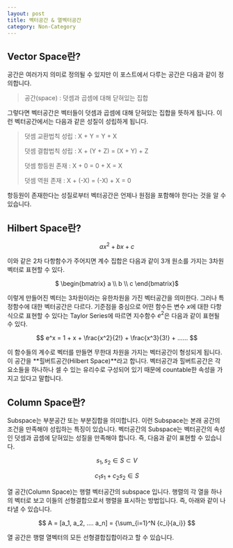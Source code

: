 ```yaml
---
layout: post
title: 벡터공간 & 열벡터공간
category: Non-Category
---
```


## Vector Space란?

공간은 여러가지 의미로 정의될 수 있지만 이 포스트에서 다루는 공간은 다음과 같이 정의합니다.

> 공간(space) : 덧셈과 곱셈에 대해 닫혀있는 집합 

그렇다면 벡터공간은 벡터들이 덧셈과 곱셈에 대해 닫혀있는 집합을 뜻하게 됩니다.
이런 벡터공간에서는 다음과 같은 성질이 성립하게 됩니다.

> 덧셈 교환법칙 성립 : X + Y = Y + X
> 
> 덧셈 결합법칙 성립 : X + (Y + Z) = (X + Y) + Z
>
> 덧셈 항등원 존재 : X + 0 = 0 + X = X
>
> 덧셈 역원 존재 : X + (-X) = (-X) + X = 0

항등원이 존재한다는 성질로부터 벡터공간은 언제나 원점을 포함해야 한다는 것을 알 수 있습니다.
  
## Hilbert Space란?

$$ ax^2 + bx + c $$

이와 같은 2차 다항함수가 주어지면 계수 집합은 다음과 같이 3개 원소를 가지는 3차원 벡터로 표현할 수 있다.

<center>
$ \begin{bmatrix}
a \\
b \\
c 
\end{bmatrix}$
</center>

이렇게 만들어진 벡터는 3차원이라는 유한차원을 가진 벡터공간을 의미한다.
그러나 특정함수에 대한 벡터공간은 다르다.
기준점을 중심으로 어떤 함수든 변수 $x$에 대한 다항식으로 표현할 수 있다는 Taylor Series에 따르면 지수함수 $e^2$은 다음과 같이 표현될 수 있다.

$$ e^x = 1 + x + \frac{x^2}{2!} + \frac{x^3}{3!} + ...... $$

이 함수들의 계수로 벡터를 만들면 무한대 차원을 가지는 벡터공간이 형성되게 됩니다.
이 공간을 **힐버트공간(Hilbert Space)**라고 합니다. 
벡터공간과 힐버트공간은 각 요소들을 하나하나 셀 수 있는 유리수로 구성되어 있기 때문에 countable한 속성을 가지고 있다고 말합니다.

## Column Space란?

Subspace는 부분공간 또는 부분집합을 의미합니다.
이런 Subspace는 본래 공간의 조건을 만족해야 성립하는 특징이 있습니다.
벡터공간의 Subspace는 벡터공간의 속성인 덧셈과 곱셈에 닫혀있는 성질을 만족해야 합니다.
즉, 다음과 같이 표현할 수 있습니다.

$$ s_1, s_2 \in S \subset V $$

$$ {c_1}{s_1}+{c_2}{s_2} \in S $$

열 공간(Column Space)는 행렬 벡터공간의 subspace 입니다.
행렬의 각 열을 하나의 벡터로 보고 이들의 선형결합으로서 행렬을 표시하는 방법입니다.
즉, 아래와 같이 나타낼 수 있습니다.

$$ A = [a_1, a_2, .... a_n] = {\sum_{i=1}^N {c_i}{a_i}} $$

열 공간은 행렬 열벡터의 모든 선형결합집합이라고 할 수 있습니다.
